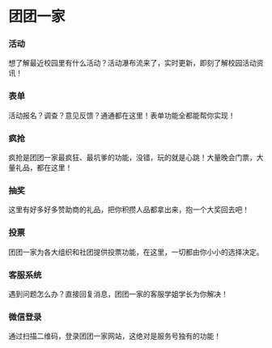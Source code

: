 # 团团一家
### 活动
想了解最近校园里有什么活动？活动瀑布流来了，实时更新，即刻了解校园活动资讯！

### 表单
活动报名？调查？意见反馈？通通都在这里！表单功能全都能帮你实现！

### 疯抢
疯抢是团团一家最疯狂、最坑爹的功能，没错，玩的就是心跳！大量晚会门票，大量礼品，都在这里！

### 抽奖
这里有好多好多赞助商的礼品，把你积攒人品都拿出来，抱一个大奖回去吧！

### 投票
团团一家为各大组织和社团提供投票功能，在这里，一切都由你小小的选择决定。

### 客服系统
遇到问题怎么办？直接回复消息，团团一家的客服学姐学长为你解决！

### 微信登录
通过扫描二维码，登录团团一家网站，这绝对是服务号独有的功能！
